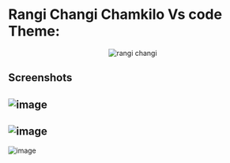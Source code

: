 # Rangi Changi Chamkilo Vs code Theme:

<p align="center">
<img src="https://user-images.githubusercontent.com/37651620/106396427-eb5e5300-642f-11eb-81ef-3a3c0b9362c0.png" alt="rangi changi" />
</p>

## Screenshots

## ![image](https://user-images.githubusercontent.com/37651620/106396448-08932180-6430-11eb-90ee-f5ea9c81261b.png)

## ![image](https://user-images.githubusercontent.com/37651620/106396498-66c00480-6430-11eb-89fc-e9ed2d9139a5.png)

![image](https://user-images.githubusercontent.com/37651620/106396513-822b0f80-6430-11eb-814c-2d9231c82b95.png)

